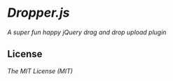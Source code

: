 # _Dropper.js_

_A super fun happy jQuery drag and drop upload plugin_

## License
_The MIT License (MIT)_ 